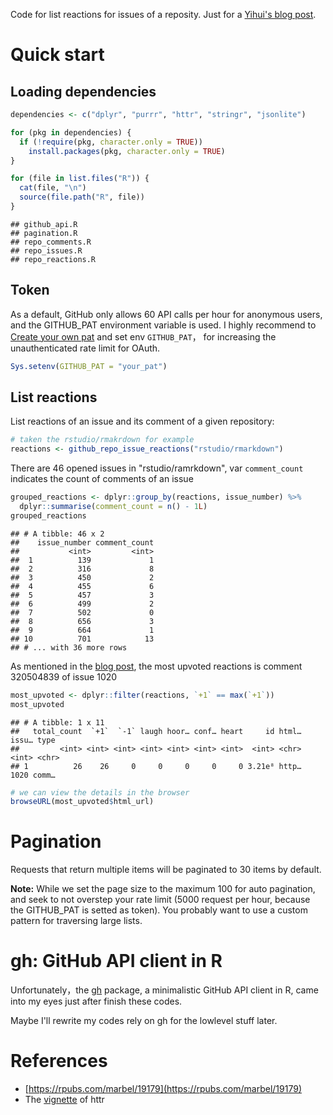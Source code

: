 Code for list reactions for issues of a reposity. Just for a [Yihui's blog post](https://yihui.name/en/2017/10/emoji-stats-of-github-issues/).

# Quick start

## Loading dependencies


```r
dependencies <- c("dplyr", "purrr", "httr", "stringr", "jsonlite")

for (pkg in dependencies) {
  if (!require(pkg, character.only = TRUE)) 
    install.packages(pkg, character.only = TRUE)
}

for (file in list.files("R")) {
  cat(file, "\n")
  source(file.path("R", file))
}
```

```
## github_api.R 
## pagination.R 
## repo_comments.R 
## repo_issues.R 
## repo_reactions.R
```

## Token

As a default, GitHub only allows 60 API calls per hour for anonymous users, and the GITHUB_PAT environment variable is used.  I highly recommend to [Create your own pat](https://github.com/settings/tokens/new) and set env `GITHUB_PAT`， for increasing the unauthenticated rate limit for OAuth.


```r
Sys.setenv(GITHUB_PAT = "your_pat")
```

## List reactions

List reactions of an issue and its comment of a given repository:


```r
# taken the rstudio/rmakrdown for example
reactions <- github_repo_issue_reactions("rstudio/rmarkdown")
```

There are 46 opened issues in "rstudio/ramrkdown", var `comment_count` indicates the count of comments of an issue


```r
grouped_reactions <- dplyr::group_by(reactions, issue_number) %>% 
  dplyr::summarise(comment_count = n() - 1L)
grouped_reactions
```

```
## # A tibble: 46 x 2
##    issue_number comment_count
##           <int>         <int>
##  1          139             1
##  2          316             8
##  3          450             2
##  4          455             6
##  5          457             3
##  6          499             2
##  7          502             0
##  8          656             3
##  9          664             1
## 10          701            13
## # ... with 36 more rows
```

As mentioned in the [blog post](https://yihui.name/en/2017/10/emoji-stats-of-github-issues/), the most upvoted reactions is comment 320504839 of issue 1020


```r
most_upvoted <- dplyr::filter(reactions, `+1` == max(`+1`))
most_upvoted
```

```
## # A tibble: 1 x 11
##   total_count  `+1`  `-1` laugh hoor… conf… heart     id html… issu… type 
##         <int> <int> <int> <int> <int> <int> <int>  <int> <chr> <int> <chr>
## 1          26    26     0     0     0     0     0 3.21e⁸ http…  1020 comm…
```

```r
# we can view the details in the browser
browseURL(most_upvoted$html_url)
```

# Pagination

Requests that return multiple items will be paginated to 30 items by default. 

**Note:** While we set the page size to the maximum 100 for auto pagination, and seek to not overstep your rate limit (5000 request per hour, because the 
GITHUB_PAT is setted as token). You probably want to use a custom pattern for traversing large lists.

# gh: GitHub API client in R

Unfortunately，the [gh](https://github.com/r-lib/gh) package, a minimalistic GitHub API client in R, came into my eyes just after finish these codes. 

Maybe I'll rewrite my codes rely on gh for the lowlevel stuff later.

# References

- [https://rpubs.com/marbel/19179](https://rpubs.com/marbel/19179)
- The [vignette](https://cran.r-project.org/web/packages/httr/vignettes/api-packages.html) of httr
